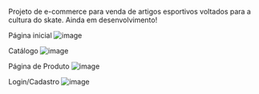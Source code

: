 Projeto de e-commerce para venda de artigos esportivos voltados para a cultura do skate. Ainda em desenvolvimento!

Página inicial
![image](https://github.com/user-attachments/assets/762319ac-3b41-4701-9989-6eedcfd2ff44)

Catálogo
![image](https://github.com/user-attachments/assets/d1b65a7c-6af0-47d7-a3fc-e917cb0a34e3)

Página de Produto
![image](https://github.com/user-attachments/assets/8ff80c8f-d9eb-4df0-8e84-43afb35984c6)

Login/Cadastro
![image](https://github.com/user-attachments/assets/f1506fed-5726-465e-a772-0f7048f2c268)
